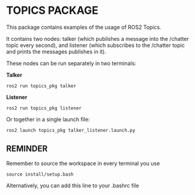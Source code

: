 # TOPICS PACKAGE

This package contains examples of the usage of ROS2 Topics.

It contains two nodes: talker (which publishes a message into the /chatter topic every second), and listener (which subscribes to the /chatter topic and prints the messages publishes in it).

These nodes can be run separately in two terminals:

**Talker**

```
ros2 run topics_pkg talker
```

**Listener**

```
ros2 run topics_pkg listener
```

Or together in a single launch file:

```
ros2 launch topics_pkg talker_listener.launch.py
```

## REMINDER

Remember to source the workspace in every terminal you use

```
source install/setup.bash
```

Alternatively, you can add this line to your .bashrc file

